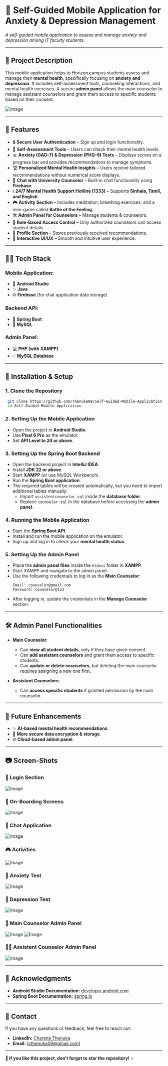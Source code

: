 # 🔧 Self-Guided Mobile Application for Anxiety & Depression Management
*A self-guided mobile application to assess and manage anxiety and depression among IT faculty students.*

---

## 📝 Project Description
This mobile application helps to Horizon campus students assess and manage their **mental health**, specifically focusing on **anxiety and depression**. It includes self-assessment tools, counseling interactions, and mental health exercises. A secure **admin panel** allows the main counselor to manage assistant counselors and grant them access to specific students based on their consent.

![Image](https://github.com/user-attachments/assets/d7fadc19-632c-4be6-932f-df384f902c88)

---

## 🌟 Features
- 🔒 **Secure User Authentication** – Sign up and login functionality.
- 🏢 **Self-Assessment Tools** – Users can check their mental health levels.
- 📊 **Anxiety (GAD-7) & Depression (PHQ-9) Tests** – Displays scores on a progress bar and provides recommendations to manage symptoms.
- 🏆 **Personalized Mental Health Insights** – Users receive tailored recommendations without numerical score displays.
- 💬 **Chat with University Counselor** – Built-in chat functionality using **Firebase**.
- 📞 **24/7 Mental Health Support Hotline (1333)** – Supports **Sinhala, Tamil, and English**.
- 🎮 **Activity Section** – Includes meditation, breathing exercises, and a mini-game called **Battle of the Feeling**.
- 🛠️ **Admin Panel for Counselors** – Manage students & counselors.
- 🔧 **Role-Based Access Control** – Only authorized counselors can access student details.
- 📖 **Profile Section** – Stores previously received recommendations.
- 🎨 **Interactive UI/UX** – Smooth and intuitive user experience.

---

## 👨‍💼 Tech Stack
### **Mobile Application:**
- 📲 **Android Studio**
- ✨ **Java**
- 🌐 **Firebase** (for chat application data storage)

### **Backend API:**
- 🚀 **Spring Boot**
- 📅 **MySQL**

### **Admin Panel:**
- 💻 **PHP (with XAMPP)**
- 💡 **MySQL Database**

---

## 🚿 Installation & Setup

### **1. Clone the Repository**
```bash
 git clone https://github.com/Thenuka09/Self-Guided-Mobile-Application.git
 cd Self-Guided-Mobile-Application
```

### **2. Setting Up the Mobile Application**
- Open the project in **Android Studio**.
- Use **Pixel 6 Pro** as the emulator.
- Set **API Level to 24 or above**.

### **3. Setting Up the Spring Boot Backend**
- Open the backend project in **IntelliJ IDEA**.
- Install **JDK 22 or above**.
- Start **XAMPP** (or use MySQL Workbench).
- Run the **Spring Boot application**.
- The required tables will be created automatically, but you need to import additional tables manually:
  - Import `assistentcounselor.sql` inside the **database folder**.
  - Replace `counselor.sql` in the database before accessing the **admin panel**.

### **4. Running the Mobile Application**
- Start the **Spring Boot API**.
- Install and run the mobile application on the emulator.
- Sign up and log in to check your **mental health status**.

### **5. Setting Up the Admin Panel**
- Place the **admin panel files** inside the `htdocs` folder in **XAMPP**.
- Start XAMPP and navigate to the admin panel.
- Use the following credentials to log in as the **Main Counselor**:
  ```
  Email: counselor@gmail.com
  Password: counselor@123
  ```
- After logging in, update the credentials in the **Manage Counselor** section.

---

## 🛠️ Admin Panel Functionalities
- **Main Counselor**:
  - Can **view all student details**, only if they have given consent.
  - Can **add assistant counselors** and grant them access to specific students.
  - Can **update or delete counselors**, but deleting the main counselor requires assigning a new one first.

- **Assistant Counselors**:
  - Can **access specific students** if granted permission by the main counselor.

---

## 🚀 Future Enhancements
- ✨ **AI-based mental health recommendations**.
- 🔐 **More secure data encryption & storage**.
- 🌐 **Cloud-based admin panel**.

---

## 📷 Screen-Shots

### 👋 Login Section
![Image](https://github.com/user-attachments/assets/9d42580f-eb31-434a-83df-0aebfcb3b05b)

### 👀 On-Boarding Screens
![Image](https://github.com/user-attachments/assets/d3ef1b06-2524-4a6f-affe-defdb7bfc600)


### 💬 Chat Application
![Image](https://github.com/user-attachments/assets/e3561dfe-d4c6-4b24-95cd-6dbffcb7fd46)

### 🎮 Activities
![Image](https://github.com/user-attachments/assets/bc5db353-e12e-4cfd-b70b-e3d741ad93f3)

### 📝 Anxiety Test
![Image](https://github.com/user-attachments/assets/2df7f681-f89b-45aa-85f0-5b70bd11fc9b)

### 📖 Depression Test
![Image](https://github.com/user-attachments/assets/103ebb58-133e-49cb-9b88-cb061d18386d)

### 👨 Main Counselor Admin Panel
![Image](https://github.com/user-attachments/assets/0b8b215d-0eef-4a8d-8bd5-1dff87b3b276)
![Image](https://github.com/user-attachments/assets/dcfe8ea1-f536-40ff-a73f-a3416361e7ff)

### 👨👩 Assistent Counselor Admin Panel
![Image](https://github.com/user-attachments/assets/9d71e43b-426e-4653-be3b-7bee98067f31)



---

## 🙏 Acknowledgments
- **Android Studio Documentation:** [developer.android.com](https://developer.android.com/develop)
- **Spring Boot Documentation:** [spring.io](https://spring.io/)

---

## 📢 Contact
If you have any questions or feedback, feel free to reach out:
- **LinkedIn:** [Charana Thenuka](https://www.linkedin.com/in/charana-thenuka-b5b48826a/)
- **Email:** [cthenuka09@gmail.com]

---

**🌟 If you like this project, don’t forget to star the repository!** ⭐

